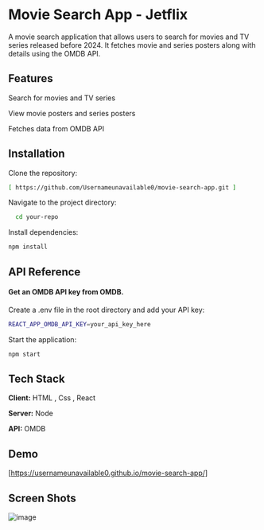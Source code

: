 
# Movie Search App - Jetflix


A movie search application that allows users to search for movies and TV series released before 2024. It fetches movie and series posters along with details using the OMDB API.


## Features

Search for movies and TV series

View movie posters and series posters

Fetches data from OMDB API

## Installation

Clone the repository:


```bash
[ https://github.com/Usernameunavailable0/movie-search-app.git ]
```

Navigate to the project directory: 

```bash
  cd your-repo
```
Install dependencies:


```bash 
npm install
```
## API Reference

#### Get an OMDB API key from OMDB.

Create a .env file in the root directory and add your API key:


```bash
REACT_APP_OMDB_API_KEY=your_api_key_here
```


Start the application:

```bash
npm start
```


## Tech Stack

**Client:** HTML , Css , React

**Server:** Node

**API:** OMDB


## Demo

[https://usernameunavailable0.github.io/movie-search-app/]

## Screen Shots



![image](https://github.com/user-attachments/assets/656666d0-b3a4-48e1-a125-af4825e9b6b6)
